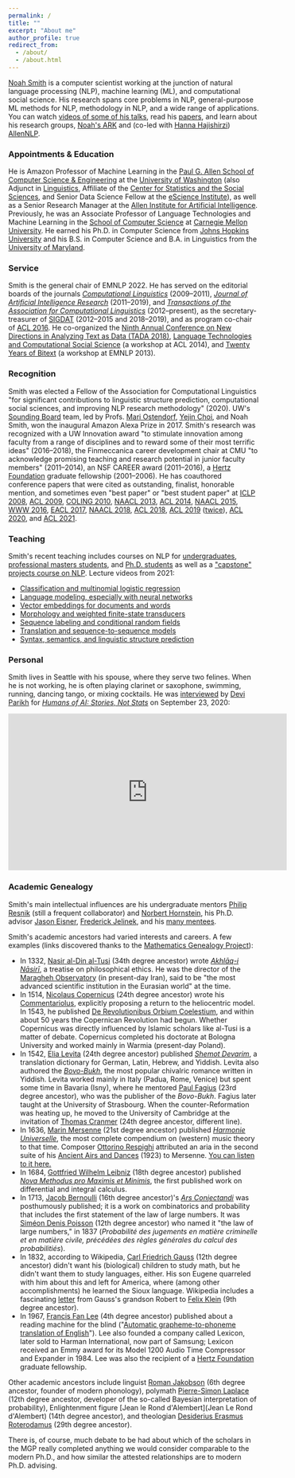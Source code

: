 ```yaml
---
permalink: /
title: ""
excerpt: "About me"
author_profile: true
redirect_from: 
  - /about/
  - /about.html
---
```


[Noah Smith](https://nasmith.github.io) is a computer scientist working at the junction of natural language processing (NLP), machine learning (ML), and computational social science. His research spans core problems in NLP, general-purpose ML methods for NLP, methodology in NLP, and a wide range of applications.
You can watch [videos of some of his talks](talks), read his [papers](publications), and learn about his research groups, [Noah's ARK](http://www.ark.cs.washington.edu) and (co-led with [Hanna Hajishirzi](https://homes.cs.washington.edu/~hannaneh/)) [AllenNLP](https://allennlp.org/).

### Appointments & Education

He is Amazon Professor of Machine Learning in the [Paul G. Allen School of Computer Science & Engineering](http://www.cs.washington.edu/) at the [University of Washington](http://www.washington.edu/) (also Adjunct in [Linguistics](https://linguistics.washington.edu/), Affiliate of the [Center for Statistics and the Social Sciences](https://www.csss.washington.edu/), and Senior Data Science Fellow at the [eScience Institute](http://escience.washington.edu/)), as well as a Senior Research Manager at the [Allen Institute for Artificial Intelligence](https://allenai.org/). Previously, he was an Associate Professor of Language Technologies and Machine Learning in the [School of Computer Science](http://www.cs.cmu.edu) at [Carnegie Mellon University](http://www.cmu.edu).  He earned his Ph.D. in Computer Science from [Johns Hopkins University](http://www.jhu.edu) and his B.S. in Computer Science and B.A. in Linguistics from the [University of Maryland](http://www.umd.edu).

### Service

Smith is the general chair of EMNLP 2022.  He has served on the editorial boards of the journals [*Computational Linguistics*](http://www.mitpressjournals.org/loi/coli) (2009&ndash;2011), *[Journal of Artificial Intelligence Research](http://www.jair.org)* (2011&ndash;2019), and [*Transactions of the Association for Computational Linguistics*](http://www.transacl.org) (2012&ndash;present), as the secretary-treasurer of [SIGDAT](http://www.sigdat.org) (2012&ndash;2015 and 2018&ndash;2019), and as program co-chair of [ACL 2016](http://acl2016.org/).  He co-organized the [Ninth Annual Conference on New Directions in Analyzing Text as Data (TADA 2018)](https://nlp.washington.edu/tada2018),
[Language Technologies and Computational Social Science](http://www.mpi-sws.org/~cristian/LACSS_2014.html) (a workshop at ACL 2014), and [Twenty Years of Bitext](https://sites.google.com/site/20yearsofbitext/) (a workshop at EMNLP 2013).

### Recognition

Smith was elected a Fellow of the Association for Computational Linguistics "for significant contributions to linguistic structure prediction, computational social sciences, and improving NLP research methodology" (2020).  UW's [Sounding Board](https://sounding-board.github.io/) team, led by Profs. [Mari Ostendorf](https://people.ece.uw.edu/ostendorf/), [Yejin Choi](https://homes.cs.washington.edu/~yejin/), and Noah Smith, won the inaugural Amazon Alexa Prize in 2017.
Smith's research was recognized with a UW Innovation award "to stimulate innovation among faculty from a
  range of disciplines and to reward some of their most terrific
  ideas" (2016&ndash;2018), the Finmeccanica career development chair at CMU "to  acknowledge promising teaching and research potential in junior faculty members" (2011&ndash;2014), an NSF CAREER award (2011&ndash;2016),
a [Hertz Foundation](http://www.hertzfoundation.org) graduate fellowship (2001&ndash;2006).
He has coauthored conference papers that were cited as outstanding, finalist, honorable mention, and sometimes even "best paper" or "best student paper" at [ICLP 2008](https://homes.cs.washington.edu/~nasmith/papers/cohen+simmons+smith.iclp08.pdf), [ACL 2009](https://homes.cs.washington.edu/~nasmith/papers/martins+smith+xing.acl09.pdf), [COLING 2010](https://homes.cs.washington.edu/~nasmith/papers/nguyen+vogel+smith.coling10.pdf), [NAACL 2013](https://homes.cs.washington.edu/~nasmith/papers/chahuneau+smith+dyer.naacl13.pdf), [ACL 2014](https://homes.cs.washington.edu/~nasmith/papers/flanigan+thomson+dyer+carbonell+smith.acl14.pdf), [NAACL 2015](https://homes.cs.washington.edu/~nasmith/papers/faruqui+dodge+jauhar+dyer+hovy+smith.naacl15.pdf), [WWW 2016](https://homes.cs.washington.edu/~nasmith/papers/wilson+etal.www16.pdf), [EACL 2017](https://arxiv.org/pdf/1611.05774.pdf), [NAACL 2018](https://homes.cs.washington.edu/~nasmith/papers/clark+ji+smith.naacl18.pdf), [ACL 2018](https://homes.cs.washington.edu/~nasmith/papers/peng+thomson+smith.acl18.pdf), [ACL 2019](https://arxiv.org/pdf/1906.00591.pdf) ([twice](https://homes.cs.washington.edu/~nasmith/papers/sap+card+gabriel+choi+smith.acl19.pdf)), [ACL 2020](https://arxiv.org/pdf/2004.10964.pdf),
and
[ACL 2021](https://arxiv.org/pdf/2107.00061).

### Teaching

Smith's recent teaching includes
courses on NLP for [undergraduates](https://courses.cs.washington.edu/courses/cse447/), [professional masters students](https://courses.cs.washington.edu/courses/csep517/), and [Ph.D. students](https://courses.cs.washington.edu/courses/cse517/) as well as a ["capstone" projects course on NLP](https://courses.cs.washington.edu/courses/cse481n/).  Lecture videos from 2021:
* [Classification and multinomial logistic regression](https://drive.google.com/file/d/1Luwa-sn4t2Hu6IA_-cUWXaDvMkpft9E4/view?usp=sharing)
* [Language modeling, especially with neural networks](https://drive.google.com/file/d/1cK43rSzH491oI9NIrLlDAeP8P2F7LXTJ/view?usp=sharing)
* [Vector embeddings for documents and words](https://drive.google.com/file/d/1L65GHmZxrGanQyc8n6ncLJ91xjcHFVi7/view?usp=sharing)
* [Morphology and weighted finite-state transducers](https://drive.google.com/file/d/1MDj3JUBecLOqCMApOWlxG0ZOxmZcQC20/view?usp=sharing)
* [Sequence labeling and conditional random fields](https://drive.google.com/file/d/1NeLhUxWBBbUSeC5oyz0krxppzlG_OB5V/view?usp=sharing)
* [Translation and sequence-to-sequence models](https://drive.google.com/file/d/18J0RTgezne5rfu5f9ryaA4Yu1V567q28/view?usp=sharing)
* [Syntax, semantics, and linguistic structure prediction](https://drive.google.com/file/d/1gGXlnv2livCAhH6CK3H-5ij1ZsBNRsOM/view?usp=sharing)


### Personal

Smith lives in Seattle with his spouse, where they serve two felines.  When he is not working, he is often playing clarinet or saxophone, swimming, running, dancing tango, or mixing cocktails.  He was [interviewed](https://www.youtube.com/watch?v=ZspCLyVTxSo)
by [Devi Parikh](https://www.cc.gatech.edu/~parikh/) for [*Humans of AI:  Stories, Not Stats*](https://www.cc.gatech.edu/~parikh/humanstoriesai/) on September 23, 2020:

<iframe width="560" height="315" src="https://www.youtube.com/embed/ZspCLyVTxSo" title="YouTube video player" frameborder="0" allow="accelerometer; autoplay; clipboard-write; encrypted-media; gyroscope; picture-in-picture" allowfullscreen></iframe>



### Academic Genealogy

Smith's main intellectual influences are his undergraduate mentors [Philip Resnik](http://users.umiacs.umd.edu/~resnik/) (still a frequent collaborator) and [Norbert Hornstein](https://linguistics.umd.edu/directory/norbert-hornstein),
his Ph.D. advisor [Jason Eisner](https://www.cs.jhu.edu/~jason/),  [Frederick Jelinek](https://en.wikipedia.org/wiki/Frederick_Jelinek), and his [many mentees](https://noahs-ark.github.io/people/).

Smith's academic ancestors had varied interests and careers.  A few examples (links discovered thanks to the [Mathematics Genealogy Project](https://www.genealogy.math.ndsu.nodak.edu/)):
- In 1332, [Nasir al-Din al-Tusi](https://en.wikipedia.org/wiki/Nasir_al-Din_al-Tusi) (34th degree ancestor) wrote *[Akhlāq-i Nāsirī](https://en.wikipedia.org/wiki/Nasirean_Ethics)*, a treatise on philosophical ethics.  He was the director of the [Maragheh Observatory](https://en.wikipedia.org/wiki/Maragheh_observatory) (in present-day Iran), said to be "the most advanced scientific institution in the Eurasian world" at the time.
- In 1514, [Nicolaus Copernicus](https://en.wikipedia.org/wiki/Nicolaus_Copernicus) (24th degree ancestor) wrote his [Commentariolus](https://en.wikipedia.org/wiki/Commentariolus), explicitly proposing a return to the heliocentric model.  In 1543, he published [De Revolutionibus Orbium Coelestium](https://en.wikipedia.org/wiki/De_revolutionibus_orbium_coelestium), and within about 50 years the Copernican Revolution had begun.   Whether Copernicus was directly influenced by Islamic scholars like al-Tusi is a matter of debate.  Copernicus completed his doctorate at Bologna University and worked mainly in Warmia (present-day Poland).
- In 1542, [Elia Levita](https://en.wikipedia.org/wiki/Elia_Levita) (24th degree ancestor) published *[Shemot Devarim](https://collections.library.yale.edu/catalog/2033567)*, a translation dictionary for German, Latin, Hebrew, and Yiddish.  Levita also authored the *[Bovo-Bukh](https://en.wikipedia.org/wiki/Bovo-Bukh)*, the most popular chivalric romance written in Yiddish.  Levita worked mainly in Italy (Padua, Rome, Venice) but spent some time in Bavaria (Isny), where he mentored [Paul Fagius](https://en.wikipedia.org/wiki/Paul_Fagius) (23rd degree ancestor), who was the publisher of the *Bovo-Bukh*.  Fagius later taught at the University of Strasbourg.  When the counter-Reformation was heating up, he moved to the University of Cambridge at the invitation of [Thomas Cranmer](https://en.wikipedia.org/wiki/Thomas_Cranmer) (24th degree ancestor, different line).
- In 1636, [Marin Mersenne](https://en.wikipedia.org/wiki/Marin_Mersenne) (21st degree ancestor) published *[Harmonie Universelle](https://en.wikipedia.org/wiki/Harmonie_universelle)*, the most complete compendium on (western) music theory to that time. Composer  [Ottorino Respighi](https://en.wikipedia.org/wiki/Ottorino_Respighi) attributed an aria in the second suite of his [Ancient Airs and Dances](https://en.wikipedia.org/wiki/Ancient_Airs_and_Dances) (1923) to Mersenne.  [You can listen to it here.](https://www.youtube.com/watch?v=affrRfi9T28)
- In 1684, [Gottfried Wilhelm Leibniz](https://en.wikipedia.org/wiki/Gottfried_Wilhelm_Leibniz) (18th degree ancestor) published *[Nova Methodus pro Maximis et Minimis](https://en.wikipedia.org/wiki/Nova_Methodus_pro_Maximis_et_Minimis)*, the first published work on differential and integral calculus.  
- In 1713, [Jacob Bernoulli](https://en.wikipedia.org/wiki/Jacob_Bernoulli) (16th degree ancestor)'s  *[Ars Conjectandi](https://en.wikipedia.org/wiki/Ars_Conjectandi)*
was posthumously published; it is a work on combinatorics and probability that includes the first statement of the law of large numbers. It was [Siméon Denis Poisson](https://en.wikipedia.org/wiki/Sim%C3%A9on_Denis_Poisson) (12th degree ancestor) who named it "the law of large numbers," in 1837 (*Probabilité des jugements en matière criminelle et en matière civile, précédées des règles générales du calcul des probabilitiés*).
- In 1832, according to Wikipedia, [Carl Friedrich Gauss](https://en.wikipedia.org/wiki/Carl_Friedrich_Gauss) (12th degree ancestor) didn't want his (biological) children to study math, but he didn't want them to study languages, either.  His son Eugene quarreled with him about this and left for America, where (among other accomplishments) he learned the Sioux language.  Wikipedia includes a fascinating
[letter](https://en.wikisource.org/wiki/Robert_Gauss_to_Felix_Klein_-_September_3,_1912) from Gauss's grandson Robert to [Felix Klein](https://en.wikipedia.org/wiki/Felix_Klein) (9th degree ancestor).
- In 1967, [Francis Fan Lee](https://en.wikipedia.org/wiki/Francis_F._Lee) (4th degree ancestor) published about a reading machine for the blind ("[Automatic grapheme-to-phoneme translation of English](https://asa.scitation.org/doi/10.1121/1.2143635)").  Lee also founded a company called Lexicon, later sold to Harman International, now part of Samsung; Lexicon received an Emmy award for its Model 1200 Audio Time Compressor and Expander in 1984.   Lee was also the recipient of a [Hertz Foundation](http://www.hertzfoundation.org) graduate fellowship.

Other academic ancestors include linguist [Roman Jakobson](https://en.wikipedia.org/wiki/Roman_Jakobson) (6th degree ancestor, founder of modern phonology), polymath [Pierre-Simon Laplace](https://en.wikipedia.org/wiki/Pierre-Simon_Laplace) (12th degree ancestor, developer of the so-called Bayesian interpretation of probability),
Enlightenment figure [Jean le Rond d'Alembert](Jean Le Rond d'Alembert) (14th degree ancestor), and theologian [Desiderius Erasmus Roterodamus](https://en.wikipedia.org/wiki/Erasmus) (29th degree ancestor).

There is, of course, much debate to be had about which of the scholars in the MGP really completed anything we would consider comparable to the modern Ph.D., and how similar the attested relationships are to modern Ph.D. advising. 
